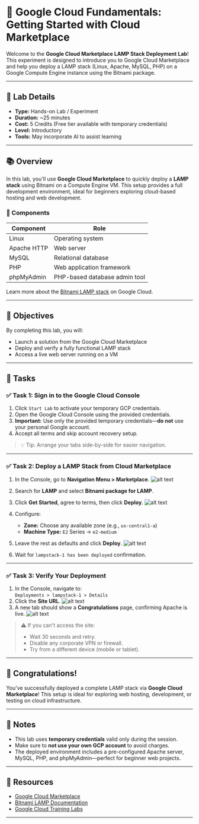 # 🚀 Google Cloud Fundamentals: Getting Started with Cloud Marketplace

Welcome to the **Google Cloud Marketplace LAMP Stack Deployment Lab**! This experiment is designed to introduce you to Google Cloud Marketplace and help you deploy a LAMP stack (Linux, Apache, MySQL, PHP) on a Google Compute Engine instance using the Bitnami package.

---

## 🧪 Lab Details

- **Type:** Hands-on Lab / Experiment  
- **Duration:** ~25 minutes  
- **Cost:** 5 Credits (Free tier available with temporary credentials)  
- **Level:** Introductory  
- **Tools:** May incorporate AI to assist learning  

---

## 📚 Overview

In this lab, you'll use **Google Cloud Marketplace** to quickly deploy a **LAMP stack** using Bitnami on a Compute Engine VM. This setup provides a full development environment, ideal for beginners exploring cloud-based hosting and web development.

### 🧩 Components

| Component       | Role                          |
|----------------|-------------------------------|
| Linux           | Operating system               |
| Apache HTTP     | Web server                     |
| MySQL           | Relational database            |
| PHP             | Web application framework      |
| phpMyAdmin      | PHP-based database admin tool  |

Learn more about the [Bitnami LAMP stack](https://docs.bitnami.com/google/infrastructure/lamp/) on Google Cloud.

---

## 🎯 Objectives

By completing this lab, you will:

- Launch a solution from the Google Cloud Marketplace
- Deploy and verify a fully functional LAMP stack
- Access a live web server running on a VM

---

## 📝 Tasks

### ✅ Task 1: Sign in to the Google Cloud Console

1. Click `Start Lab` to activate your temporary GCP credentials.
2. Open the Google Cloud Console using the provided credentials.
3. **Important:** Use only the provided temporary credentials—**do not** use your personal Google account.
4. Accept all terms and skip account recovery setup.

> 💡 Tip: Arrange your tabs side-by-side for easier navigation.

---

### ✅ Task 2: Deploy a LAMP Stack from Cloud Marketplace

1. In the Console, go to **Navigation Menu > Marketplace**.
![alt text](market.png)

2. Search for **LAMP** and select **Bitnami package for LAMP**.
3. Click **Get Started**, agree to terms, then click **Deploy**.
![alt text](lamp.png)
4. Configure:
   - **Zone:** Choose any available zone (e.g., `us-central1-a`)
   - **Machine Type:** `E2` Series → `e2-medium`
5. Leave the rest as defaults and click **Deploy**.
![alt text](lamp1.png)
6. Wait for `lampstack-1 has been deployed` confirmation.

---

### ✅ Task 3: Verify Your Deployment

1. In the Console, navigate to:  
   `Deployments > lampstack-1 > Details`
2. Click the **Site URL**.
![alt text](lamp2.png)
3. A new tab should show a **Congratulations** page, confirming Apache is live.
![alt text](lamp3.png)

> ⚠️ If you can't access the site:
> - Wait 30 seconds and retry.
> - Disable any corporate VPN or firewall.
> - Try from a different device (mobile or tablet).

---

## 🎉 Congratulations!

You’ve successfully deployed a complete LAMP stack via **Google Cloud Marketplace**! This setup is ideal for exploring web hosting, development, or testing on cloud infrastructure.

---

## 📌 Notes

- This lab uses **temporary credentials** valid only during the session.
- Make sure to **not use your own GCP account** to avoid charges.
- The deployed environment includes a pre-configured Apache server, MySQL, PHP, and phpMyAdmin—perfect for beginner web projects.

---

## 📎 Resources

- [Google Cloud Marketplace](https://console.cloud.google.com/marketplace)
- [Bitnami LAMP Documentation](https://docs.bitnami.com/google/infrastructure/lamp/)
- [Google Cloud Training Labs](https://www.cloudskillsboost.google)

---
